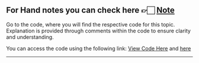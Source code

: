 For Hand notes you can check here 👉🏻 [Note](https://drive.google.com/file/d/1Ggd_EoUQ1NN5QvESc_z9XAsxowTJdaPQ/view?usp=drive_link)
---
Go to the code, where you will find the respective code for this topic. Explanation is provided through comments within the code to ensure clarity and understanding.

You can access the code using the following link:
[View Code Here](https://github.com/AbuTaher003/Machine-Learning-ML/blob/main/Code/66_01_lasso-regression-demo.ipynb) and [here](https://github.com/AbuTaher003/Machine-Learning-ML/blob/main/Code/66_02_Lasso-regression-key-points.ipynb)

---
